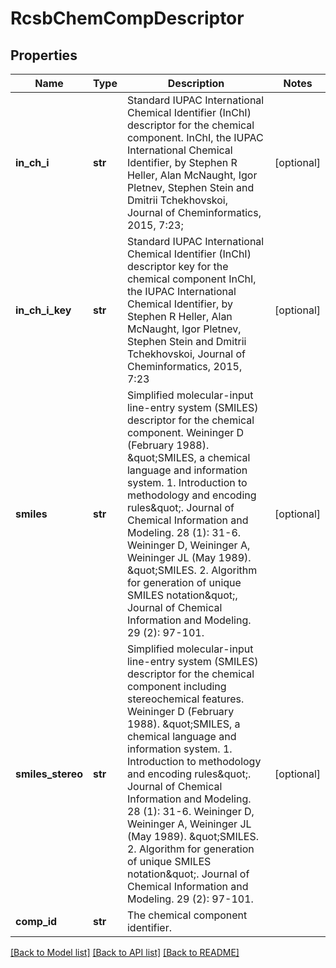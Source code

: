 # RcsbChemCompDescriptor

## Properties
Name | Type | Description | Notes
------------ | ------------- | ------------- | -------------
**in_ch_i** | **str** | Standard IUPAC International Chemical Identifier (InChI) descriptor for the chemical component.     InChI, the IUPAC International Chemical Identifier,    by Stephen R Heller, Alan McNaught, Igor Pletnev, Stephen Stein and Dmitrii Tchekhovskoi,    Journal of Cheminformatics, 2015, 7:23; | [optional] 
**in_ch_i_key** | **str** | Standard IUPAC International Chemical Identifier (InChI) descriptor key  for the chemical component   InChI, the IUPAC International Chemical Identifier,  by Stephen R Heller, Alan McNaught, Igor Pletnev, Stephen Stein and Dmitrii Tchekhovskoi,  Journal of Cheminformatics, 2015, 7:23 | [optional] 
**smiles** | **str** | Simplified molecular-input line-entry system (SMILES) descriptor for the chemical component.     Weininger D (February 1988). \&quot;SMILES, a chemical language and information system. 1.    Introduction to methodology and encoding rules\&quot;. Journal of Chemical Information and Modeling. 28 (1): 31-6.     Weininger D, Weininger A, Weininger JL (May 1989).    \&quot;SMILES. 2. Algorithm for generation of unique SMILES notation\&quot;,    Journal of Chemical Information and Modeling. 29 (2): 97-101. | [optional] 
**smiles_stereo** | **str** | Simplified molecular-input line-entry system (SMILES) descriptor for the chemical  component including stereochemical features.   Weininger D (February 1988). \&quot;SMILES, a chemical language and information system. 1.  Introduction to methodology and encoding rules\&quot;.  Journal of Chemical Information and Modeling. 28 (1): 31-6.   Weininger D, Weininger A, Weininger JL (May 1989).  \&quot;SMILES. 2. Algorithm for generation of unique SMILES notation\&quot;.  Journal of Chemical Information and Modeling. 29 (2): 97-101. | [optional] 
**comp_id** | **str** | The chemical component identifier. | 

[[Back to Model list]](../README.md#documentation-for-models) [[Back to API list]](../README.md#documentation-for-api-endpoints) [[Back to README]](../README.md)

